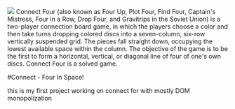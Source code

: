 [![](https://i.kym-cdn.com/photos/images/newsfeed/001/061/696/e22.jpg)](#)
Connect Four (also known as Four Up, Plot Four, Find Four, Captain's Mistress, Four in a Row, Drop Four, and Gravitrips in the Soviet Union) is a two-player connection board game, in which the players choose a color and then take turns dropping colored discs into a seven-column, six-row vertically suspended grid.
The pieces fall straight down, occupying the lowest available space within the column.
The objective of the game is to be the first to form a horizontal, vertical, or diagonal line of four of one's own discs. Connect Four is a solved game.

#Connect - Four In Space!

this is my first project working on connect for with mostly DOM monopolization

##
